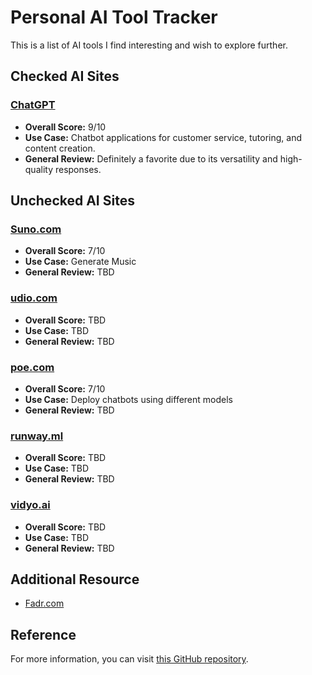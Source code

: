 # Personal AI Tool Tracker

This is a list of AI tools I find interesting and wish to explore further.

## Checked AI Sites

### [ChatGPT](https://www.openai.com/chatgpt)
- **Overall Score:** 9/10
- **Use Case:** Chatbot applications for customer service, tutoring, and content creation.
- **General Review:** Definitely a favorite due to its versatility and high-quality responses.

## Unchecked AI Sites

### [Suno.com](https://suno.com)
- **Overall Score:** 7/10
- **Use Case:** Generate Music
- **General Review:** TBD

### [udio.com](https://udio.com)
- **Overall Score:** TBD
- **Use Case:** TBD
- **General Review:** TBD

### [poe.com](https://poe.com)
- **Overall Score:** 7/10
- **Use Case:** Deploy chatbots using different models
- **General Review:** TBD

### [runway.ml](https://runway.ml)
- **Overall Score:** TBD
- **Use Case:** TBD
- **General Review:** TBD

### [vidyo.ai](https://vidyo.ai)
- **Overall Score:** TBD
- **Use Case:** TBD
- **General Review:** TBD

## Additional Resource

- [Fadr.com](https://fadr.com/)

## Reference

For more information, you can visit [this GitHub repository](https://github.com/whoisdsmith/AI-MTHRFCKR?tab=readme-ov-file).
